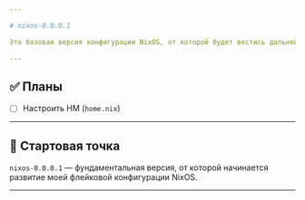 ```yaml
---

# nixos-0.0.0.1

Это базовая версия конфигурации NixOS, от которой будет вестись дальнейшее развитие и сопровождение.

---
```


## ✅ Планы

* [ ] Настроить HM (`home.nix`)

---

## 🏁 Стартовая точка

`nixos-0.0.0.1` — фундаментальная версия, от которой начинается развитие моей флейковой конфигурации NixOS.

---
